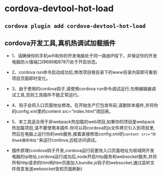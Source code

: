 # cordova-devtool-hot-load

## `cordova plugin add cordova-devtool-hot-load`

## cordova开发工具,真机热调试加载插件

* 1、请确保你的手机wifi和你的开发电脑处于同一路由IP段下，并保证你的开发电脑防火墙端口(8686和8787)处于开启状态。

* 2、cordova run命令启动成功后,修改项目根目录下的www目录内容即可看到项目页面即时变化。

* 3、由于使用的cordova钩子,请使用cordova run命令调试运行,勿用编辑器调试工具,否则工具插件不能正常运行。

* 4、钩子会将入口页面地址修改。在开始生产打包发布前,请删除本插件,并将你的config.xml里的content src="index.html"改回来。

* 5、本工具适合用于非webpack热加载的web项目,如果你的项目是webpack热加载项目,请不要使用本插件.你可以将cordova的js文件拷贝引入到项目里,然后在电脑上运行你的web服务,接着直接修改config.xml的`content src="你的web服务地址"`来运行cordova,远程访问调试。

* 插件原理(cordova钩子开发,cordova运行前更改入口页面地址为局域网开发电脑的ip地址,cordova运行成功后,node开启http服务和websocket服务,并将所有http请求的html和htm页面加入bundle.js钩子的websocket,通过监听文件改变发送websocket告知页面刷新)
